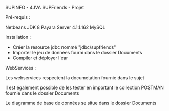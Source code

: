 SUPINFO - 4JVA SUPFriends - Projet


Pré-requis :

Netbeans
JDK 8
Payara Server 4.1.1.162
MySQL


Installation : 

- Créer la resource jdbc nommé "jdbc/supfriends"
- Importer le jeu de données fourni dans le dossier Documents
- Compiler et déployer l'ear


WebServices : 

Les webservices respectent la documetation fournie dans le sujet

Il est également possible de les tester en important le collection POSTMAN fournie dans le dossier Documents



Le diagramme de base de données se situe dans le dossier Documents
